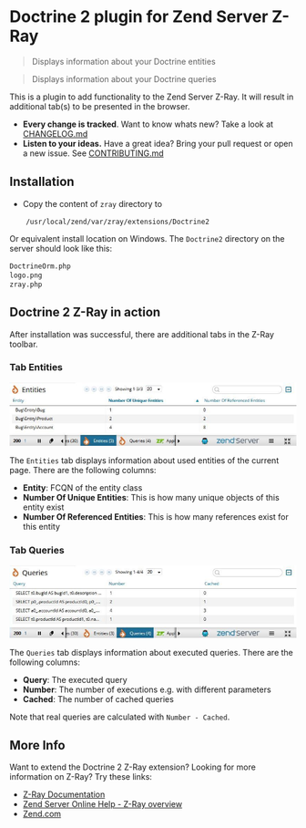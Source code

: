 # Doctrine 2 plugin for Zend Server Z-Ray

> Displays information about your Doctrine entities

> Displays information about your Doctrine queries

This is a plugin to add functionality to the Zend Server Z-Ray. It will result in additional tab(s) to be presented in the browser.

 * **Every change is tracked**. Want to know whats new? Take a look at [CHANGELOG.md](CHANGELOG.md)
 * **Listen to your ideas.** Have a great idea? Bring your pull request or open a new issue. See [CONTRIBUTING.md](CONTRIBUTING.md)

## Installation

- Copy the content of `zray` directory to

```
    /usr/local/zend/var/zray/extensions/Doctrine2
```

Or equivalent install location on Windows. The `Doctrine2` directory on the server should look like this:

```
DoctrineOrm.php
logo.png
zray.php
```

## Doctrine 2 Z-Ray in action

After installation was successful, there are additional tabs in the Z-Ray toolbar.

### Tab Entities
![Tab Doctrine 2 Entities](docs/img/tab_entities.jpg)

The `Entities` tab displays information about used entities of the current page. There are the following columns:

 * **Entity**: FCQN of the entity class
 * **Number Of Unique Entities**: This is how many unique objects of this entity exist
 * **Number Of Referenced Entities**: This is how many references exist for this entity

### Tab Queries
![Tab Doctrine 2 Queries](docs/img/tab_queries.jpg)

The `Queries` tab displays information about executed queries. There are the following columns:

 * **Query**: The executed query
 * **Number**: The number of executions e.g. with different parameters
 * **Cached**: The number of cached queries

Note that real queries are calculated with `Number - Cached`.

## More Info
Want to extend the Doctrine 2 Z-Ray extension? Looking for more information on Z-Ray? Try these links:

- [Z-Ray Documentation](https://github.com/zend-server-extensions/Z-Ray-Documentation)
- [Zend Server Online Help - Z-Ray overview](http://files.zend.com/help/Zend-Server/zend-server.htm#z-ray.htm)
- [Zend.com](http://www.zend.com/en/products/server/z-ray)
